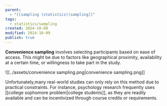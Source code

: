 ```yaml
---
parent:
  - "[[sampling (statistics)|sampling]]"
tags:
  - statistics/sampling
created: 2024-10-09
modified: 2024-10-09
publish: true
---
```

**Convenience sampling** involves selecting participants based on ease of access. This might be due to factors like geographical proximity, availability at a certain time, or willingness to take part in the study.

![[../assets/convenience sampling.png|convenience sampling.png]]

Unfortunately,many real-world studies can only rely on this method due to practical constraints. For instance, psychology research frequently uses [[college sophomore problem|college students]], as they are readily available and can be incentivized through course credits or requirements.